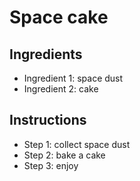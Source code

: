 # Space cake

## Ingredients

- Ingredient 1: space dust
- Ingredient 2: cake


## Instructions

- Step 1: collect space dust
- Step 2: bake a cake
- Step 3: enjoy
